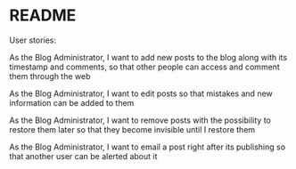 # README

User stories:

As the Blog Administrator, I want to add new posts to the blog along with its timestamp and comments, so that other people can access and comment them through the web

As the Blog Administrator, I want to edit posts so that mistakes and new information can be added to them

As the Blog Administrator, I want to remove posts with the possibility to restore them later so that they become invisible until I restore them

As the Blog Administrator, I want to email a post right after its publishing so that another user can be alerted about it